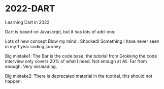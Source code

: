 # 2022-DART
Learning Dart in 2022

Dart is based on Javascript, but it has lots of add-ons:

Lots of new concept 
Blow my mind : Shocked!
Something I have never seen in my 1 year coding journey

Big mistake1: The Bar is the code base, the tutorial from Grokking the code interview only covers 20% of what I need. Not enough at All. Far from enough. Very misleading.

Big mistake2: There is deprecated material in the tuotiral, this should not happen.
